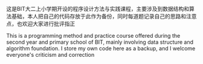 这是BIT大二上小学期开设的程序设计方法与实践课程，主要涉及到数据结构和算法基础，本人把自己的代码存放于此作为备份，同时每道题记录自己的思路和注意点，也欢迎大家进行批评指正

This is a programming method and practice course offered during the second year and primary school of BIT, mainly involving data structure and algorithm foundation. I store my own code here as a backup, and I welcome everyone's criticism and correction